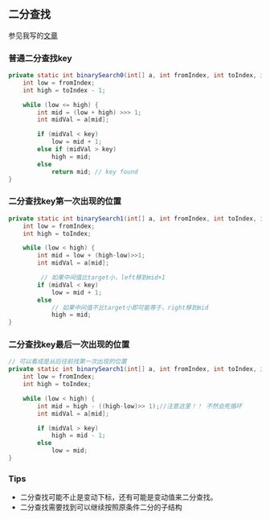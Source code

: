 ## 二分查找

参见我写的[文章](https://blog.csdn.net/C_J33/article/details/80204972)

### 普通二分查找key

```java
private static int binarySearch0(int[] a, int fromIndex, int toIndex, int key) {
    int low = fromIndex;
    int high = toIndex - 1;

    while (low <= high) {
        int mid = (low + high) >>> 1;
        int midVal = a[mid];

        if (midVal < key)
            low = mid + 1;
        else if (midVal > key)
            high = mid;
        else
            return mid; // key found
} 
```



### 二分查找key第一次出现的位置

```java
private static int binarySearch1(int[] a, int fromIndex, int toIndex, int key) {
    int low = fromIndex;
    int high = toIndex;

    while (low < high) {
        int mid = low + (high-low)>>1;
        int midVal = a[mid];

         // 如果中间值比target小，left移到mid+1
        if (midVal < key)
            low = mid + 1;
        else 
            // 如果中间值不比target小即可能等于，right移到mid
            high = mid;
} 
```



### 二分查找key最后一次出现的位置

```java
// 可以看成是从后往前找第一次出现的位置
private static int binarySearch1(int[] a, int fromIndex, int toIndex, int key) {
    int low = fromIndex;
    int high = toIndex;

    while (low < high) {
        int mid = high - ((high-low)>> 1);//注意这里！！ 不然会死循环
        int midVal = a[mid];

        if (midVal > key)
            high = mid - 1;
        else 
            low = mid;
} 
```



### Tips

- 二分查找可能不止是变动下标，还有可能是变动值来二分查找。
- 二分查找需要找到可以继续按照原条件二分的子结构